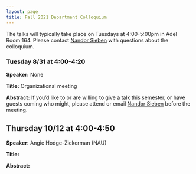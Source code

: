 ```yaml
---
layout: page
title: Fall 2021 Department Colloquium
---
```


The talks will typically take place on Tuesdays at 4:00-5:00pm in Adel Room 164. Please contact <a href="mailto:nandor.sieben@nau.edu">Nandor Sieben</a> with questions about the colloquium.

### Tuesday 8/31 at 4:00-4:20

**Speaker:** None

**Title:** Organizational meeting

**Abstract:** If you’d like to or are willing to give a talk this semester, or have guests coming who might, please attend or email <a href="mailto:nandor.sieben@nau.edu">Nandor Sieben</a> before the meeting.

## Thursday 10/12 at 4:00-4:50
**Speaker:** Angie Hodge-Zickerman (NAU)

**Title:** 

**Abstract:** 

